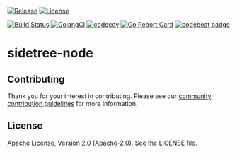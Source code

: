 [![Release](https://img.shields.io/github/release/trustbloc/sidetree-node.svg?style=flat-square)](https://github.com/trustbloc/sidetree-node/releases/latest)
[![License](https://img.shields.io/badge/License-Apache%202.0-blue.svg)](https://raw.githubusercontent.com/trustbloc/sidetree-node/master/LICENSE)

[![Build Status](https://dev.azure.com/trustbloc/sidetree-node/_apis/build/status/trustbloc.sidetree-node?branchName=master)](https://dev.azure.com/trustbloc/sidetree-node/_build/latest?definitionId=3&branchName=master)
[![GolangCI](https://golangci.com/badges/github.com/trustbloc/sidetree-node.svg)](https://golangci.com/r/github.com/trustbloc/sidetree-node)
[![codecov](https://codecov.io/gh/trustbloc/sidetree-node/branch/master/graph/badge.svg)](https://codecov.io/gh/trustbloc/sidetree-node)
[![Go Report Card](https://goreportcard.com/badge/github.com/trustbloc/sidetree-node?style=flat-square)](https://goreportcard.com/report/github.com/trustbloc/sidetree-node)
[![codebeat badge](https://codebeat.co/badges/d549a1a4-372c-416b-ae56-7b6e395b3a56)](https://codebeat.co/projects/github-com-trustbloc-sidetree-node-master)

# sidetree-node



## Contributing
Thank you for your interest in contributing. Please see our [community contribution guidelines](https://github.com/trustbloc/community/blob/master/CONTRIBUTING.md) for more information.

## License
Apache License, Version 2.0 (Apache-2.0). See the [LICENSE](LICENSE) file.
